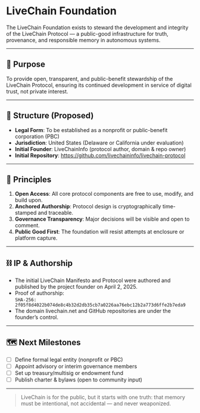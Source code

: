 
# LiveChain Foundation

The LiveChain Foundation exists to steward the development and integrity of the LiveChain Protocol — a public-good infrastructure for truth, provenance, and responsible memory in autonomous systems.

---

## 🎯 Purpose

To provide open, transparent, and public-benefit stewardship of the LiveChain Protocol, ensuring its continued development in service of digital trust, not private interest.

---

## 🧱 Structure (Proposed)

- **Legal Form**: To be established as a nonprofit or public-benefit corporation (PBC)
- **Jurisdiction**: United States (Delaware or California under evaluation)
- **Initial Founder**: LiveChainInfo (protocol author, domain & repo owner)
- **Initial Repository**: https://github.com/livechaininfo/livechain-protocol

---

## 🔐 Principles

1. **Open Access**: All core protocol components are free to use, modify, and build upon.
2. **Anchored Authorship**: Protocol design is cryptographically time-stamped and traceable.
3. **Governance Transparency**: Major decisions will be visible and open to comment.
4. **Public Good First**: The foundation will resist attempts at enclosure or platform capture.

---

## ⛓️ IP & Authorship

- The initial LiveChain Manifesto and Protocol were authored and published by the project founder on April 2, 2025.
- Proof of authorship:  
  `SHA-256: 2f05f8d4022b074de8c4b32d2db35cb7a0226aa76ebc12b2a773d6ffe2b7eda9`
- The domain livechain.net and GitHub repositories are under the founder’s control.

---

## 🗺️ Next Milestones

- [ ] Define formal legal entity (nonprofit or PBC)
- [ ] Appoint advisory or interim governance members
- [ ] Set up treasury/multisig or endowment fund
- [ ] Publish charter & bylaws (open to community input)

---

> LiveChain is for the public, but it starts with one truth: that memory must be intentional, not accidental — and never weaponized.

